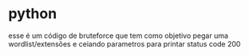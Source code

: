 # python
esse é um código de bruteforce que tem como objetivo pegar uma wordlist/extensões e ceiando parametros para printar status code 200
